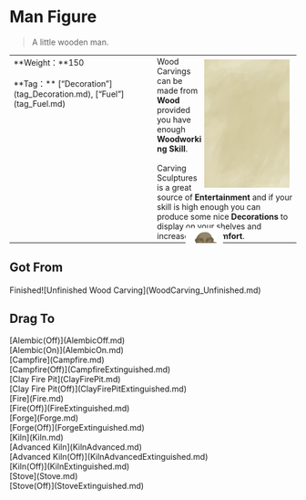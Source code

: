 # Man Figure  
> A little wooden man.  
  
<table class="table table-bordered" data-toggle="table"  data-show-header="false"><thead style="display:none"><tr ><th  style="width:50%;text-align:left;vertical-align:top;"  >title</th><th  style="width:50%;text-align:left;vertical-align:top;"  ></th></tr></thead><tr ><td  style="width:50%;text-align:left;vertical-align:top;"  >**Weight：**150<br><br>**Tag：**	[“Decoration”](tag_Decoration.md), [“Fuel”](tag_Fuel.md)</td><td  style="width:50%;text-align:left;vertical-align:top;"  ><div style="float:right; margin:5px"><div class="gamecard" style="width:150px; height:225px;"><a href="WoodCarving_Man.md" style="color:black"><img class="bg" decoding="async" src="../wiki/Sprite/BG_SandTop.png" href="a.md" style="max-width:150px;max-height:225px;"><img decoding="async" src="../wiki/Sprite/WoodCarving_Man.png" class="cardimageNoBack" style="transform: translate(-50%, 0%) scale(0.4398826979472141);"><span style="font-size: 25px;">Man Figure</span></a></div></div>Wood Carvings can be made from <b>Wood</b> provided you have enough <b>Woodworking Skill</b>.<br><br>Carving Sculptures is a great source of <b>Entertainment</b> and if your skill is high enough you can produce some nice <b>Decorations</b> to display on your shelves and increase your <b>Comfort</b>. </td></tr></tbody></table>  
  
## Got From  
<div style="display:inline-block"><div class="gamedatalist" style="text-align:left;min-width:200px;min-height:0px;"><div style="display:inline-block"><div style="display:inline-block;vertical-align:middle;">Finished!</div><div style="display:inline-block;vertical-align:middle;">[Unfinished Wood Carving](WoodCarving_Unfinished.md)</div></div></div></div>  
  
## Drag To  
<div style="display:inline-block"><div class="gamedatalist" style="text-align:left;min-width:100px;min-height:0px;">[Alembic(Off)](AlembicOff.md)</div><div class="gamedatalist" style="text-align:left;min-width:100px;min-height:0px;">[Alembic(On)](AlembicOn.md)</div><div class="gamedatalist" style="text-align:left;min-width:100px;min-height:0px;">[Campfire](Campfire.md)</div><div class="gamedatalist" style="text-align:left;min-width:100px;min-height:0px;">[Campfire(Off)](CampfireExtinguished.md)</div><div class="gamedatalist" style="text-align:left;min-width:100px;min-height:0px;">[Clay Fire Pit](ClayFirePit.md)</div><div class="gamedatalist" style="text-align:left;min-width:100px;min-height:0px;">[Clay Fire Pit(Off)](ClayFirePitExtinguished.md)</div><div class="gamedatalist" style="text-align:left;min-width:100px;min-height:0px;">[Fire](Fire.md)</div><div class="gamedatalist" style="text-align:left;min-width:100px;min-height:0px;">[Fire(Off)](FireExtinguished.md)</div><div class="gamedatalist" style="text-align:left;min-width:100px;min-height:0px;">[Forge](Forge.md)</div><div class="gamedatalist" style="text-align:left;min-width:100px;min-height:0px;">[Forge(Off)](ForgeExtinguished.md)</div><div class="gamedatalist" style="text-align:left;min-width:100px;min-height:0px;">[Kiln](Kiln.md)</div><div class="gamedatalist" style="text-align:left;min-width:100px;min-height:0px;">[Advanced Kiln](KilnAdvanced.md)</div><div class="gamedatalist" style="text-align:left;min-width:100px;min-height:0px;">[Advanced Kiln(Off)](KilnAdvancedExtinguished.md)</div><div class="gamedatalist" style="text-align:left;min-width:100px;min-height:0px;">[Kiln(Off)](KilnExtinguished.md)</div><div class="gamedatalist" style="text-align:left;min-width:100px;min-height:0px;">[Stove](Stove.md)</div><div class="gamedatalist" style="text-align:left;min-width:100px;min-height:0px;">[Stove(Off)](StoveExtinguished.md)</div></div>  
  


<script>document.title="Man Figure - Card Survival Wiki";</script>